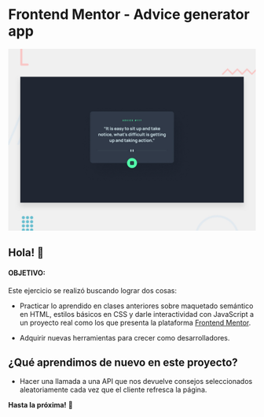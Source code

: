# Frontend Mentor - Advice generator app

![Design preview for the Advice generator app coding challenge](./design/desktop-preview.jpg)

## Hola! 👋

#### OBJETIVO:

Este ejercicio se realizó buscando lograr dos cosas:

* Practicar lo aprendido en clases anteriores sobre maquetado semántico en HTML, estilos básicos en CSS y darle interactividad con JavaScript a un proyecto real como los que presenta la plataforma [Frontend Mentor](https://www.frontendmentor.io/).

* Adquirir nuevas herramientas para crecer como desarrolladores.

## ¿Qué aprendimos de nuevo en este proyecto?
* Hacer una llamada a una API que nos devuelve consejos seleccionados aleatoriamente cada vez que el cliente refresca la página.


**Hasta la próxima!** 🚀
